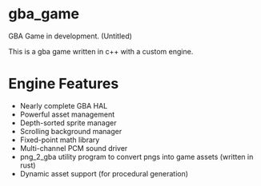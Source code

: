 # gba_game
GBA Game in development. (Untitled)

This is a gba game written in c++ with a custom engine.

Engine Features
===============
 - Nearly complete GBA HAL
 - Powerful asset management
 - Depth-sorted sprite manager
 - Scrolling background manager
 - Fixed-point math library
 - Multi-channel PCM sound driver
 - png_2_gba utility program to convert pngs into game assets (written in rust)
 - Dynamic asset support (for procedural generation)
